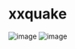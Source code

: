 # xxquake

![image](https://github.com/fqqf/xxquake/assets/77983090/46a3292d-6a14-4888-843d-5a2b53376cec)
![image](https://github.com/fqqf/xxquake/assets/77983090/0f4119b6-4d30-45ce-9fdc-fdb113500d8a)
